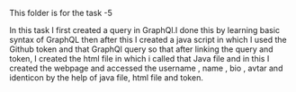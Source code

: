 This folder is for the task -5

In this task I first created a query in GraphQl.I done this by learning basic syntax of GraphQL then after this I created a java script in which I used the Github token and that GraphQl query so that after linking the query and token, I created the html file in which i called that Java file and in this I created the webpage and accessed the username , name , bio , avtar and identicon by the help of  java file, html file and token. 
